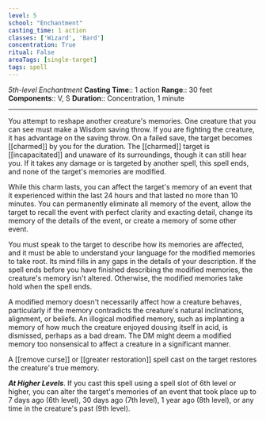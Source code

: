 ```yaml
---
level: 5
school: "Enchantment"
casting_time: 1 action
classes: ['Wizard', 'Bard']
concentration: True
ritual: False
areaTags: [single-target]
tags: spell
---
```


_5th-level Enchantment_
**Casting Time**:: 1 action
**Range**:: 30 feet
**Components**:: V, S
**Duration**:: Concentration, 1 minute

---

You attempt to reshape another creature's memories. One creature that you can see must make a Wisdom saving throw. If you are fighting the creature, it has advantage on the saving throw. On a failed save, the target becomes [[charmed]] by you for the duration. The [[charmed]] target is [[incapacitated]] and unaware of its surroundings, though it can still hear you. If it takes any damage or is targeted by another spell, this spell ends, and none of the target's memories are modified.

While this charm lasts, you can affect the target's memory of an event that it experienced within the last 24 hours and that lasted no more than 10 minutes. You can permanently eliminate all memory of the event, allow the target to recall the event with perfect clarity and exacting detail, change its memory of the details of the event, or create a memory of some other event.

You must speak to the target to describe how its memories are affected, and it must be able to understand your language for the modified memories to take root. Its mind fills in any gaps in the details of your description. If the spell ends before you have finished describing the modified memories, the creature's memory isn't altered. Otherwise, the modified memories take hold when the spell ends.

A modified memory doesn't necessarily affect how a creature behaves, particularly if the memory contradicts the creature's natural inclinations, alignment, or beliefs. An illogical modified memory, such as implanting a memory of how much the creature enjoyed dousing itself in acid, is dismissed, perhaps as a bad dream. The DM might deem a modified memory too nonsensical to affect a creature in a significant manner.

A [[remove curse]] or [[greater restoration]] spell cast on the target restores the creature's true memory.


**_At Higher Levels_**. If you cast this spell using a spell slot of 6th level or higher, you can alter the target's memories of an event that took place up to 7 days ago (6th level), 30 days ago (7th level), 1 year ago (8th level), or any time in the creature's past (9th level).


